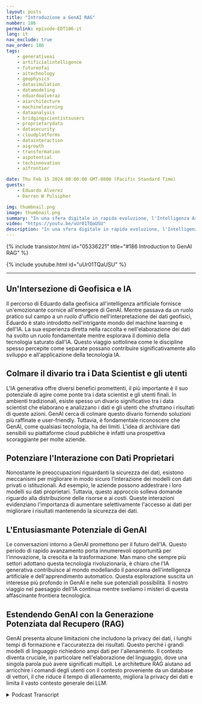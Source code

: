 ```yaml
---
layout: posts
title: "Introduzione a GenAI RAG"
number: 186
permalink: episode-EDT186-it
lang: it
nav_exclude: true
nav_order: 186
tags:
    - generativeai
    - artificialintelligence
    - futureofai
    - aitechnology
    - geophysics
    - datasimulation
    - datamodeling
    - eduardoalveraz
    - aiarchitecture
    - machinelearning
    - dataanalysis
    - bridgingscientistsusers
    - proprietarydata
    - datasecurity
    - cloudplatforms
    - datainteraction
    - aigrowth
    - transformation
    - aipotential
    - techinnovation
    - aifrontier

date: Thu Feb 15 2024 00:00:00 GMT-0800 (Pacific Standard Time)
guests:
    - Eduardo Alverez
    - Darren W Pulsipher

img: thumbnail.png
image: thumbnail.png
summary: "In una sfera digitale in rapida evoluzione, l'Intelligenza Artificiale generativa (GenAI) sta catturando l'attenzione dei tecnofili in tutto il mondo. Considerata il futuro della tecnologia AI, la GenAI sta ampliando i confini con il suo potenziale per simulazioni accurate e modellazione dei dati. Una figura di spicco in questo campo, Eduardo Alveraz, un Architetto di Soluzioni AI presso Intel e ex geofisico, detiene preziose intuizioni su questo affascinante mondo di GenAI."
video: "https://youtu.be/uUr01TQaUSU"
description: "In una sfera digitale in rapida evoluzione, l'Intelligenza Artificiale generativa (GenAI) sta catturando l'attenzione dei tecnofili in tutto il mondo. Considerata il futuro della tecnologia AI, la GenAI sta ampliando i confini con il suo potenziale per simulazioni accurate e modellazione dei dati. Una figura di spicco in questo campo, Eduardo Alveraz, un Architetto di Soluzioni AI presso Intel e ex geofisico, detiene preziose intuizioni su questo affascinante mondo di GenAI."
---
```


<div>
{% include transistor.html id="05336221" title="#186 Introduction to GenAI RAG" %}

{% include youtube.html id="uUr01TQaUSU" %}
</div>

---

## Un'Intersezione di Geofisica e IA

Il percorso di Eduardo dalla geofisica all'intelligenza artificiale fornisce un'emozionante cornice all'emergere di GenAI. Mentre passava da un ruolo pratico sul campo a un ruolo d'ufficio nell'interpretazione dei dati geofisici, Eduardo è stato introdotto nell'intrigante mondo del machine learning e dell'IA. La sua esperienza diretta nella raccolta e nell'elaborazione dei dati ha svolto un ruolo fondamentale mentre esplorava il dominio della tecnologia saturato dall'IA. Questo viaggio sottolinea come le discipline spesso percepite come separate possano contribuire significativamente allo sviluppo e all'applicazione della tecnologia IA.

## Colmare il divario tra i Data Scientist e gli utenti

L'IA generativa offre diversi benefici promettenti, il più importante è il suo potenziale di agire come ponte tra i data scientist e gli utenti finali. In ambienti tradizionali, esiste spesso un divario significativo tra i data scientist che elaborano e analizzano i dati e gli utenti che sfruttano i risultati di queste azioni. GenAI cerca di colmare questo divario fornendo soluzioni più raffinate e user-friendly. Tuttavia, è fondamentale riconoscere che GenAI, come qualsiasi tecnologia, ha dei limiti. L'idea di archiviare dati sensibili su piattaforme cloud pubbliche è infatti una prospettiva scoraggiante per molte aziende.

## Potenziare l'Interazione con Dati Proprietari

Nonostante le preoccupazioni riguardanti la sicurezza dei dati, esistono meccanismi per migliorare in modo sicuro l'interazione dei modelli con dati privati o istituzionali. Ad esempio, le aziende possono addestrare i loro modelli su dati proprietari. Tuttavia, questo approccio solleva domande riguardo alla distribuzione delle risorse e ai costi. Queste interazioni evidenziano l'importanza di aumentare selettivamente l'accesso ai dati per migliorare i risultati mantenendo la sicurezza dei dati.

## L'Entusiasmante Potenziale di GenAI

Le conversazioni intorno a GenAI promettono per il futuro dell'IA. Questo periodo di rapido avanzamento porta innumerevoli opportunità per l'innovazione, la crescita e la trasformazione. Man mano che sempre più settori adottano questa tecnologia rivoluzionaria, è chiaro che l'IA generativa contribuisce al mondo modellando il panorama dell'intelligenza artificiale e dell'apprendimento automatico. Questa esplorazione suscita un interesse più profondo in GenAI e nelle sue potenziali possibilità. Il nostro viaggio nel paesaggio dell'IA continua mentre sveliamo i misteri di questa affascinante frontiera tecnologica.

## Estendendo GenAI con la Generazione Potenziata dal Recupero (RAG)

GenAI presenta alcune limitazioni che includono la privacy dei dati, i lunghi tempi di formazione e l'accuratezza dei risultati. Questo perché i grandi modelli di linguaggio richiedono ampi dati per l'allenamento. Il contesto diventa cruciale, in particolare nell'elaborazione del linguaggio, dove una singola parola può avere significati multipli. Le architetture RAG aiutano ad arricchire i comandi degli utenti con il contesto proveniente da un database di vettori, il che riduce il tempo di allenamento, migliora la privacy dei dati e limita il vasto contesto generale dei LLM.



<details>
<summary> Podcast Transcript </summary>

<p></p>

</details>
